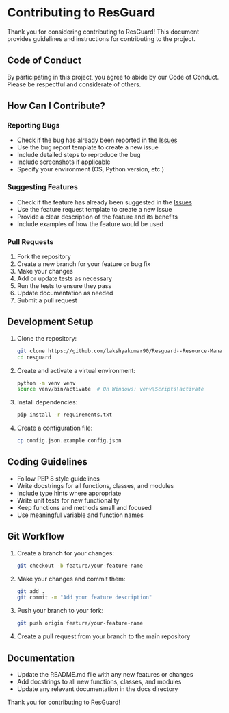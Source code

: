 # Contributing to ResGuard

Thank you for considering contributing to ResGuard! This document provides guidelines and instructions for contributing to the project.

## Code of Conduct

By participating in this project, you agree to abide by our Code of Conduct. Please be respectful and considerate of others.

## How Can I Contribute?

### Reporting Bugs

- Check if the bug has already been reported in the [Issues](https://github.com/lakshyakumar90/Resguard--Resource-Management-System/issues)
- Use the bug report template to create a new issue
- Include detailed steps to reproduce the bug
- Include screenshots if applicable
- Specify your environment (OS, Python version, etc.)

### Suggesting Features

- Check if the feature has already been suggested in the [Issues](https://github.com/lakshyakumar90/Resguard--Resource-Management-System/issues)
- Use the feature request template to create a new issue
- Provide a clear description of the feature and its benefits
- Include examples of how the feature would be used

### Pull Requests

1. Fork the repository
2. Create a new branch for your feature or bug fix
3. Make your changes
4. Add or update tests as necessary
5. Run the tests to ensure they pass
6. Update documentation as needed
7. Submit a pull request

## Development Setup

1. Clone the repository:
   ```bash
   git clone https://github.com/lakshyakumar90/Resguard--Resource-Management-System.git
   cd resguard
   ```

2. Create and activate a virtual environment:
   ```bash
   python -m venv venv
   source venv/bin/activate  # On Windows: venv\Scripts\activate
   ```

3. Install dependencies:
   ```bash
   pip install -r requirements.txt
   ```

4. Create a configuration file:
   ```bash
   cp config.json.example config.json
   ```

## Coding Guidelines

- Follow PEP 8 style guidelines
- Write docstrings for all functions, classes, and modules
- Include type hints where appropriate
- Write unit tests for new functionality
- Keep functions and methods small and focused
- Use meaningful variable and function names

## Git Workflow

1. Create a branch for your changes:
   ```bash
   git checkout -b feature/your-feature-name
   ```

2. Make your changes and commit them:
   ```bash
   git add .
   git commit -m "Add your feature description"
   ```

3. Push your branch to your fork:
   ```bash
   git push origin feature/your-feature-name
   ```

4. Create a pull request from your branch to the main repository

## Documentation

- Update the README.md file with any new features or changes
- Add docstrings to all new functions, classes, and modules
- Update any relevant documentation in the docs directory

Thank you for contributing to ResGuard!
